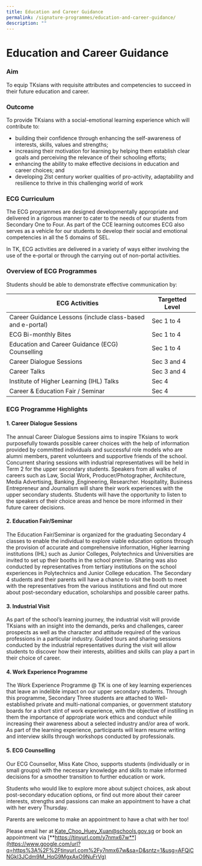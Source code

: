 ```yaml
---
title: Education and Career Guidance
permalink: /signature-programmes/education-and-career-guidance/
description: ""
---
```

# Education and Career Guidance
### **Aim**

To equip TKsians with requisite attributes and competencies to succeed in their future education and career.

### **Outcome**

To provide TKsians with a social-emotional learning experience which will contribute to:

*   building their confidence through enhancing the self-awareness of interests, skills, values and strengths;
*   increasing their motivation for learning by helping them establish clear goals and perceiving the relevance of their schooling efforts;
*   enhancing the ability to make effective decisions in education and career choices; and
*   developing 2lst century worker qualities of pro-activity, adaptability and resilience to thrive in this challenging world of work

### **ECG Curriculum**

The ECG programmes are designed developmentally appropriate and delivered in a rigorous manner to cater to the needs of our students from Secondary One to Four. As part of the CCE learning outcomes ECG also serves as a vehicle for our students to develop their social and emotional competencies in all the 5 domains of SEL.

In TK, ECG activities are delivered in a variety of ways either involving the use of the e-portal or through the carrying out of non-portal activities.

### **Overview of ECG Programmes**

Students should be able to demonstrate effective communication by:

| ECG Activities | Targetted Level |
| --- | --- |
| Career Guidance Lessons (include class-based and e-portal) | Sec 1 to 4 |
| ECG Bi-monthly Bites | Sec 1 to 4 |
| Education and Career Guidance (ECG) Counselling | Sec 1 to 4 |
| Career Dialogue Sessions | Sec 3 and 4 |
| Career Talks | Sec 3 and 4 |
| Institute of Higher Learning (IHL) Talks | Sec 4 |
| Career & Education Fair / Seminar | Sec 4|

### **ECG Programme Highlights**

#### 1\. Career Dialogue Sessions

The annual Career Dialogue Sessions aims to inspire TKsians to work purposefully towards possible career choices with the help of information provided by committed individuals and successful role models who are alumni members, parent volunteers and supportive friends of the school. Concurrent sharing sessions with industrial representatives will be held in Term 2 for the upper secondary students. Speakers from all walks of careers such as Law, Social Work, Producer/Photographer, Architecture, Media Advertising, Banking ,Engineering, Researcher. Hospitality, Business Entrepreneur and Journalism will share their work experiences with the upper secondary students. Students will have the opportunity to listen to the speakers of their choice areas and hence be more informed in their future career decisions.

#### 2\. Education Fair/Seminar

The Education Fair/Seminar is organized for the graduating Secondary 4 classes to enable the individual to explore viable education options through the provision of accurate and comprehensive information, Higher learning institutions (IHL) such as Junior Colleges, Polytechnics and Universities are invited to set up their booths in the school premise. Sharing was also conducted by representatives from tertiary institutions on the school experiences in Polytechnics and Junior College education. The Secondary 4 students and their parents will have a chance to visit the booth to meet with the representatives from the various institutions and find out more about post-secondary education, scholarships and possible career paths.

#### 3\. Industrial Visit

As part of the school’s learning journey, the industrial visit will provide TKsians with an insight into the demands, perks and challenges, career prospects as well as the character and attitude required of the various professions in a particular industry. Guided tours and sharing sessions conducted by the industrial representatives during the visit will allow students to discover how their interests, abilities and skills can play a part in their choice of career.

#### 4\. Work Experience Programme

The Work Experience Programme @ TK is one of key learning experiences that leave an indelible impact on our upper secondary students. Through this programme, Secondary Three students are attached to Well-established private and multi-national companies, or government statutory boards for a short stint of work experience, with the objective of instilling in them the importance of appropriate work ethics and conduct while increasing their awareness about a selected industry and/or area of work. As part of the learning experience, participants will learn resume writing and interview skills through workshops conducted by professionals.

#### **5\. ECG Counselling**

Our ECG Counsellor, Miss Kate Choo, supports students (individually or in small groups) with the necessary knowledge and skills to make informed decisions for a smoother transition to further education or work.

Students who would like to explore more about subject choices, ask about post-secondary education options, or find out more about their career interests, strengths and passions can make an appointment to have a chat with her every Thursday.

Parents are welcome to make an appointment to have a chat with her too!

Please email her at [Kate\_Choo\_Huey\_Xuan@schools.gov.sg](mailto:Kate_Choo_Huey_Xuan@schools.gov.sg) or book an appointment via [**https://tinyurl.com/y7nmx67w**](https://www.google.com/url?q=https%3A%2F%2Ftinyurl.com%2Fy7nmx67w&sa=D&sntz=1&usg=AFQjCNGkl3JCdm9M_HqG9MgxAxO9NuFrVg)